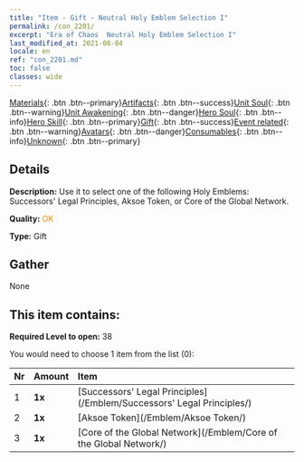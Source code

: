 ```yaml
---
title: "Item - Gift - Neutral Holy Emblem Selection I"
permalink: /con_2201/
excerpt: "Era of Chaos  Neutral Holy Emblem Selection I"
last_modified_at: 2021-08-04
locale: en
ref: "con_2201.md"
toc: false
classes: wide
---
```

 [Materials](/Items/){: .btn .btn--primary}[Artifacts](/Items/Artifacts/){: .btn .btn--success}[Unit Soul](/Items/UnitSoul/){: .btn .btn--warning}[Unit Awakening](/Items/UnitAwakening/){: .btn .btn--danger}[Hero Soul](/Items/HeroSoul/){: .btn .btn--info}[Hero Skill](/Items/HeroSkill/){: .btn .btn--primary}[Gift](/Items/Gift/){: .btn .btn--success}[Event related](/Items/Events/){: .btn .btn--warning}[Avatars](/Items/Avatars/){: .btn .btn--danger}[Consumables](/Items/Consumables/){: .btn .btn--info}[Unknown](/Items/Unknown/){: .btn .btn--primary}

## Details
 **Description:** Use it to select one of the following Holy Emblems: Successors' Legal Principles, Aksoe Token, or Core of the Global Network.

 **Quality:** <span style="color: #FF8C00">OK</span>

 **Type:** Gift

## Gather

  None

## This item contains:

 **Required Level to open:** 38

 You would need to choose 1 item from the list (0):

  | Nr | Amount |     Item    |
  |:---|:-------|:------------|
  | 1 |  **1x** | [Successors' Legal Principles](/Emblem/Successors' Legal Principles/) |  | 
  | 2 |  **1x** | [Aksoe Token](/Emblem/Aksoe Token/) |  | 
  | 3 |  **1x** | [Core of the Global Network](/Emblem/Core of the Global Network/) |  | 
